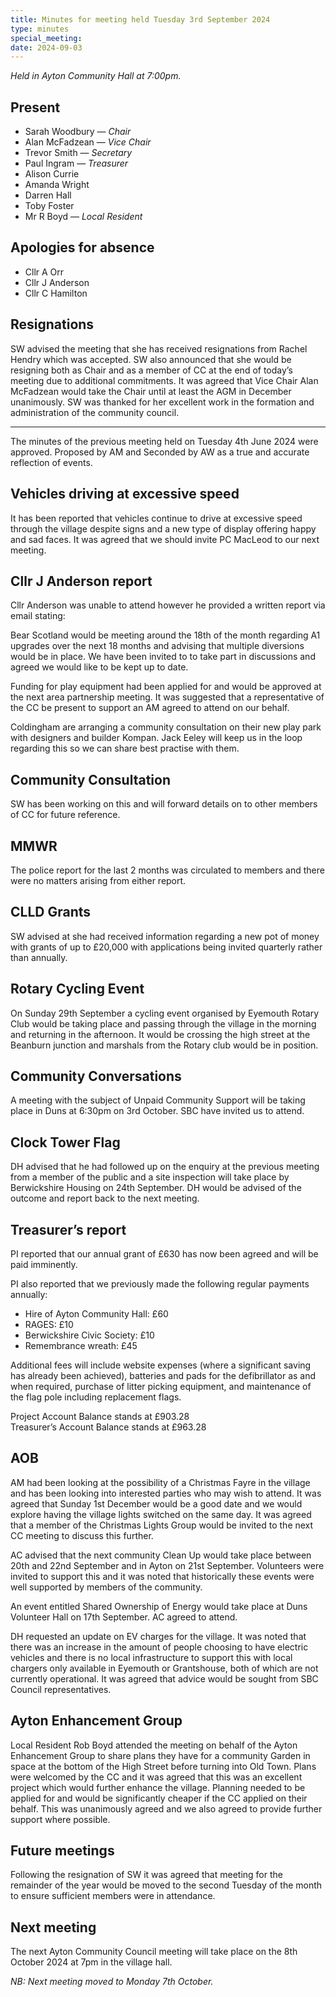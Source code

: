 ```yaml
---
title: Minutes for meeting held Tuesday 3rd September 2024
type: minutes
special_meeting:
date: 2024-09-03
---
```


*Held in Ayton Community Hall at 7:00pm.*

## Present

* Sarah Woodbury — *Chair*
* Alan McFadzean — *Vice Chair*
* Trevor Smith — *Secretary*
* Paul Ingram — *Treasurer*
* Alison Currie
* Amanda Wright
* Darren Hall
* Toby Foster
* Mr R Boyd — *Local Resident*

## Apologies for absence

* Cllr A Orr
* Cllr J Anderson
* Cllr C Hamilton

## Resignations

SW advised the meeting that she has received resignations from Rachel Hendry which was accepted. SW also announced that she would be resigning both as Chair and as a member of CC at the end of today’s meeting due to additional commitments. It was agreed that Vice Chair Alan McFadzean would take the Chair until at least the AGM in December unanimously. SW was thanked for her excellent work in the formation and administration of the community council.

---

The minutes of the previous meeting held on Tuesday 4th June 2024 were approved. Proposed by AM and Seconded by AW as a true and accurate reflection of events.


## Vehicles driving at excessive speed

It has been reported that vehicles continue to drive at excessive speed through
the village despite signs and a new type of display offering happy and sad
faces. It was agreed that we should invite PC MacLeod to our next meeting.

## Cllr J Anderson report

Cllr Anderson was unable to attend however he provided a written report via email stating:

Bear Scotland would be meeting around the 18th of the month regarding A1 upgrades over the next 18 months and advising that multiple diversions would be in place. We have been invited to to take part in discussions and agreed we would like to be kept up to date.

Funding for play equipment had been applied for and would be approved at the
next area partnership meeting. It was suggested that a representative of the CC
be present to support an AM agreed to attend on our behalf.

Coldingham are arranging a community consultation on their new play park with designers and builder Kompan. Jack Eeley will keep us in the loop regarding this so we can share best practise with them.


## Community Consultation

SW has been working on this and will forward details on to other members of CC for future reference.


## MMWR

The police report for the last 2 months was circulated to members and there were no matters arising from either report.


## CLLD Grants

SW advised at she had received information regarding a new pot of money with grants of up to £20,000 with applications being invited quarterly rather than annually.


## Rotary Cycling Event

On Sunday 29th September a cycling event organised by Eyemouth Rotary Club would be taking place and passing through the village in the morning and returning in the afternoon. It would be crossing the high street at the Beanburn junction and marshals from the Rotary club would be in position.


## Community Conversations

A meeting with the subject of Unpaid Community Support will be taking place in Duns at 6:30pm on 3rd October. SBC have invited us to attend.


## Clock Tower Flag

DH advised that he had followed up on the enquiry at the previous meeting from a member of the public and a site inspection will take place by Berwickshire Housing on 24th September. DH would be advised of the outcome and report back to the next meeting.


## Treasurer’s report

PI reported that our annual grant of £630 has now been agreed and will be paid imminently. 


PI also reported that we previously made the following regular payments annually:

* Hire of Ayton Community Hall: £60
* RAGES: £10
* Berwickshire Civic Society: £10
* Remembrance wreath: £45

Additional fees will include website expenses (where a significant saving has already been achieved), batteries and pads for the defibrillator as and when required, purchase of litter picking equipment, and maintenance of the flag pole including replacement flags.

Project Account Balance stands at £903.28  
Treasurer’s Account Balance stands at £963.28

## AOB

AM had been looking at the possibility of a Christmas Fayre in the village and has been looking into interested parties who may wish to attend. It was agreed that Sunday 1st December would be a good date and we would explore having the village lights switched on the same day. It was agreed that a member of the Christmas Lights Group would be invited to the next CC meeting to discuss this further.

AC advised that the next community Clean Up would take place between 20th and 22nd September and in Ayton on 21st September. Volunteers were invited to support this and it was noted that historically these events were well supported by members of the community.

An event entitled Shared Ownership of Energy would take place at Duns Volunteer Hall on 17th September. AC agreed to attend.

DH requested an update on EV charges for the village. It was noted that there was an increase in the amount of people choosing to have electric vehicles and there is no local infrastructure to support this with local chargers only available in Eyemouth or Grantshouse, both of which are not currently operational. It was agreed that advice would be sought from SBC Council representatives.


## Ayton Enhancement Group

Local Resident Rob Boyd attended the meeting on behalf of the Ayton Enhancement Group to share plans they have for a community Garden in space at the bottom of the High Street before turning into Old Town. Plans were welcomed by the CC and it was agreed that this was an excellent project which would further enhance the village. Planning needed to be applied for and would be significantly cheaper if the CC applied on their behalf. This was unanimously agreed and we also agreed to provide further support where possible.

## Future meetings

Following the resignation of SW it was agreed that meeting for the remainder of the year would be moved to the second Tuesday of the month to ensure sufficient members were in attendance.

## Next meeting

The next Ayton Community Council meeting will take place on the 8th October 2024 at 7pm in the village hall.

*NB: Next meeting moved to Monday 7th October.*

